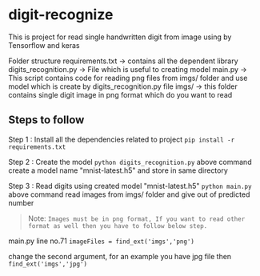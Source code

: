 # digit-recognize
This is project for read single handwritten digit from image using by Tensorflow and keras 

Folder structure 
requirements.txt -> contains all the dependent library
digits_recognition.py -> File which is useful to creating model
main.py -> This script contains code for reading png files from imgs/ folder and use model which is create by digits_recognition.py file
imgs/ -> this folder contains single digit image in png format which do you want to read 

## Steps to follow 
Step 1 : Install all the dependencies related to project
    `pip install -r requirements.txt`

Step 2 : Create the model
    `python digits_recognition.py`
    above command create a model name "mnist-latest.h5" and store in same directory

Step 3 : Read digits using created model "mnist-latest.h5"
    `python main.py`
    above command read images from imgs/ folder and give out of predicted number

> Note: `Images must be in png format, If you want to read other format as well then you have to follow below step.`

main.py line no.71
`imageFiles = find_ext('imgs','png')`

change the second argument, for an example you have jpg file then `find_ext('imgs','jpg')`

